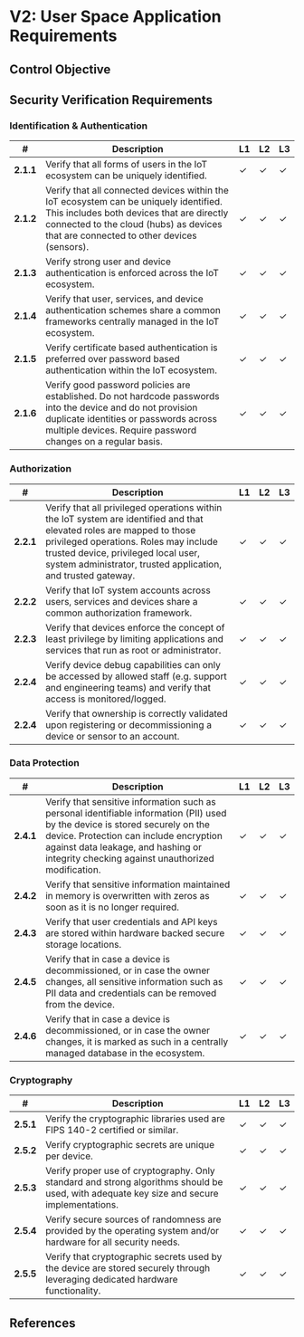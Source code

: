 # V2: User Space Application Requirements

## Control Objective

## Security Verification Requirements

### Identification & Authentication

| # | Description | L1 | L2 | L3 |
| --  | ---------------------- | - | - | - |
| **2.1.1** | Verify that all forms of users in the IoT ecosystem can be uniquely identified.  | ✓ | ✓ | ✓ |
| **2.1.2** | Verify that all connected devices within the IoT ecosystem can be uniquely identified. This includes both devices that are directly connected to the cloud (hubs) as devices that are connected to other devices (sensors). | ✓ | ✓ | ✓ |
| **2.1.3** | Verify strong user and device authentication is enforced across the IoT ecosystem. | ✓ | ✓ | ✓ |
| **2.1.4** | Verify that user, services, and device authentication schemes share a common frameworks centrally managed in the IoT ecosystem. | ✓ | ✓ | ✓ |
| **2.1.5** | Verify certificate based authentication is preferred over password based authentication within the IoT ecosystem. | ✓ | ✓ | ✓ |
| **2.1.6** | Verify good password policies are established. Do not hardcode passwords into the device and do not provision duplicate identities or passwords across multiple devices. Require password changes on a regular basis. | ✓ | ✓ | ✓ |


### Authorization

| # | Description | L1 | L2 | L3 |
| --  | ---------------------- | - | - | - |
| **2.2.1** | Verify that all privileged operations within the IoT system are identified and that elevated roles are mapped to those privileged operations. Roles may include trusted device, privileged local user, system administrator, trusted application, and trusted gateway. | ✓ | ✓ | ✓ |
| **2.2.2** | Verify that IoT system accounts across users, services and devices share a common authorization framework. | ✓ | ✓ | ✓ |
| **2.2.3** | Verify that devices enforce the concept of least privilege by limiting applications and services that run as root or administrator. | ✓ | ✓ | ✓ |
| **2.2.4** | Verify device debug capabilities can only be accessed by allowed staff (e.g. support and engineering teams) and verify that access is monitored/logged. | ✓ | ✓ | ✓ |
| **2.2.4** | Verify that ownership is correctly validated upon registering or decommissioning a device or sensor to an account. | ✓ | ✓ | ✓ |

### Data Protection

| # | Description | L1 | L2 | L3 |
| --  | ---------------------- | - | - | - |
| **2.4.1** | Verify that sensitive information such as personal identifiable information (PII) used by the device is stored securely on the device. Protection can include encryption against data leakage, and hashing or integrity checking against unauthorized modification. | ✓ | ✓ | ✓ |
| **2.4.2** | Verify that sensitive information maintained in memory is overwritten with zeros as soon as it is no longer required. | ✓ | ✓ | ✓ |
| **2.4.3** | Verify that user credentials and API keys are stored within hardware backed secure storage locations. | ✓ | ✓ | ✓ |
| **2.4.5** | Verify that in case a device is decommissioned, or in case the owner changes, all sensitive information such as PII data and credentials can be removed from the device. | ✓ | ✓ | ✓ |
| **2.4.6** | Verify that in case a device is decommissioned, or in case the owner changes, it is marked as such in a centrally managed database in the ecosystem. | ✓ | ✓ | ✓ |


### Cryptography

| # | Description | L1 | L2 | L3 |
| --  | ---------------------- | - | - | - |
| **2.5.1** | Verify the cryptographic libraries used are FIPS 140-2 certified or similar. | ✓ | ✓ | ✓ |
| **2.5.2** | Verify cryptographic secrets are unique per device. | ✓ | ✓ | ✓ |
| **2.5.3** | Verify proper use of cryptography. Only standard and strong algorithms should be used, with adequate key size and secure implementations. | ✓ | ✓ | ✓ |
| **2.5.4** | Verify secure sources of randomness are provided by the operating system and/or hardware for all security needs. | ✓ | ✓ | ✓ |
| **2.5.5** | Verify that cryptographic secrets used by the device are stored securely through leveraging dedicated hardware functionality. | ✓ | ✓ | ✓ |

## References
